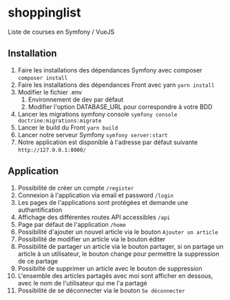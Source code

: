 # shoppinglist
Liste de courses en Symfony / VueJS

## Installation
1. Faire les installations des dépendances Symfony avec composer `composer install`
2. Faire les installations des dépendances Front avec yarn `yarn install`
3. Modifier le fichier .env
      1. Environnement de dev par défaut
      2. Modifier l'option DATABASE_URL pour correspondre à votre BDD
4. Lancer les migrations symfony console `symfony console doctrine:migrations:migrate`
5. Lancer le build du Front `yarn build`
6. Lancer notre serveur Symfony `symfony server:start`
7. Notre application est disponible à l'adresse par défaut suivante `http://127.0.0.1:8000/`

## Application
1. Possibilité de créer un compte ``/register``
2. Connexion à l'application via email et password ``/login``
3. Les pages de l'applications sont protégées et demande une authantification
4. Affichage des différentes routes API accessibles ``/api``
5. Page par défaut de l'application ``/home``
6. Possibilité d'ajouter un nouvel article via le bouton ``Ajouter un article``
7. Possibilité de modifier un article via le bouton éditer
8. Possibilité de partager un article via le bouton partager, si on partage un article à un utilisateur, le bouton change pour permettre la suppression de ce partage
9. Possibilté de supprimer un article avec le bouton de suppression
10. L'ensemble des articles partagés avec moi sont afficher en dessous, avec le nom de l'utilisateur qui me l'a partagé
11. Possibilité de se déconnecter via le bouton ``Se déconnecter``